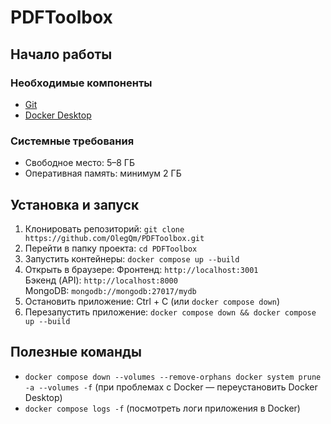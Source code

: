 # PDFToolbox

## Начало работы

### Необходимые компоненты
- [Git](https://git-scm.com/downloads)
- [Docker Desktop](https://www.docker.com/products/docker-desktop/)

### Системные требования
- Свободное место: 5–8 ГБ
- Оперативная память: минимум 2 ГБ

## Установка и запуск

1. Клонировать репозиторий:
   `git clone https://github.com/OlegQm/PDFToolbox.git`
2. Перейти в папку проекта:
   `cd PDFToolbox`
3. Запустить контейнеры:
   `docker compose up --build`
4. Открыть в браузере:
   Фронтенд: `http://localhost:3001`  
   Бэкенд (API): `http://localhost:8000`  
   MongoDB: `mongodb://mongodb:27017/mydb`  
5. Остановить приложение:
   Ctrl + C (или `docker compose down`)
6. Перезапустить приложение:
   `docker compose down && docker compose up --build`
## Полезные команды

- `docker compose down --volumes --remove-orphans
	docker system prune -a --volumes -f`
(при проблемах с Docker — переустановить Docker Desktop)
- `docker compose logs -f`
(посмотреть логи приложения в Docker)
